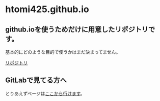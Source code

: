 # **htomi425.github.io**
## **github.ioを使うためだけに用意したリポジトリです。**
基本的にどのような目的で使うかはまだ決まってません。

[リポジトリ][リポジトリ]

## **GitLabで見てる方へ**
とりあえずページは[ここから行けます][ここから行けます]。
<!-- リンク一覧 -->
[リポジトリ]:https://github.com/htomi425/htomi425.github.io
[ここから行けます]:https://htomi425.github.io